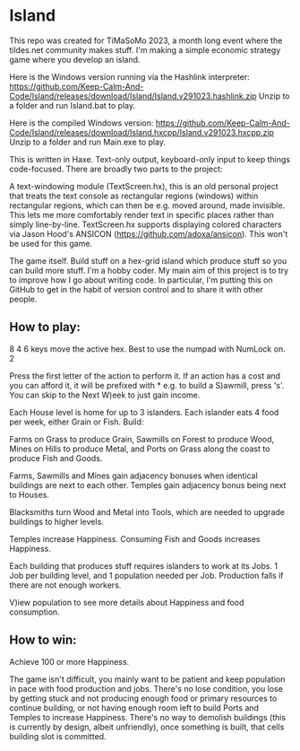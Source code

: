 # Island

This repo was created for TiMaSoMo 2023, a month long event where the tildes.net community makes stuff. I'm making a simple economic strategy game where you develop an island.

Here is the Windows version running via the Hashlink interpreter: https://github.com/Keep-Calm-And-Code/Island/releases/download/Island/Island.v291023.hashlink.zip Unzip to a folder and run Island.bat to play.

Here is the compiled Windows version: https://github.com/Keep-Calm-And-Code/Island/releases/download/Island.hxcpp/Island.v291023.hxcpp.zip Unzip to a folder and run Main.exe to play.

This is written in Haxe. Text-only output, keyboard-only input to keep things code-focused. There are broadly two parts to the project:

A text-windowing module (TextScreen.hx), this is an old personal project that treats the text console as rectangular regions (windows) within rectangular regions, which can then be e.g. moved around, made invisible. This lets me more comfortably render text in specific places rather than simply line-by-line. TextScreen.hx supports displaying colored characters via Jason Hood's ANSICON (https://github.com/adoxa/ansicon). This won't be used for this game.

The game itself. Build stuff on a hex-grid island which produce stuff so you can build more stuff. I'm a hobby coder. My main aim of this project is to try to improve how I go about writing code. In particular, I'm putting this on GitHub to get in the habit of version control and to share it with other people.

How to play:
------------

  8
4   6 keys move the active hex. Best to use the numpad with NumLock on.
  2

Press the first letter of the action to perform it. If an action has a cost and you can afford it, it will be prefixed with * e.g. to build a S)awmill, press 's'. You can skip to the Next W)eek to just gain income.

Each House level is home for up to 3 islanders. Each islander eats 4 food per week, either Grain or Fish. Build:

Farms on Grass to produce Grain,
Sawmills on Forest to produce Wood,
Mines on Hills to produce Metal, and
Ports on Grass along the coast to produce Fish and Goods.

Farms, Sawmills and Mines gain adjacency bonuses when identical buildings are next to each other. Temples gain adjacency bonus being next to Houses.

Blacksmiths turn Wood and Metal into Tools, which are needed to upgrade buildings to higher levels.

Temples increase Happiness. Consuming Fish and Goods increases Happiness.

Each building that produces stuff requires islanders to work at its Jobs. 1 Job per building level, and 1 population needed per Job. Production falls if there are not enough workers.

V)iew population to see more details about Happiness and food consumption.


How to win:
-----------

Achieve 100 or more Happiness.

The game isn't difficult, you mainly want to be patient and keep population in pace with food production and jobs. There's no lose condition, you lose by getting stuck and not producing enough food or primary resources to continue building, or not having enough room left to build Ports and Temples to increase Happiness. There's no way to demolish buildings (this is currently by design, albeit unfriendly), once something is built, that cells building slot is committed.